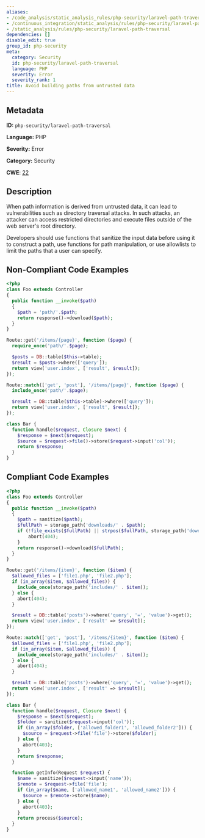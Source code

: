 ```yaml
---
aliases:
- /code_analysis/static_analysis_rules/php-security/laravel-path-traversal
- /continuous_integration/static_analysis/rules/php-security/laravel-path-traversal
- /static_analysis/rules/php-security/laravel-path-traversal
dependencies: []
disable_edit: true
group_id: php-security
meta:
  category: Security
  id: php-security/laravel-path-traversal
  language: PHP
  severity: Error
  severity_rank: 1
title: Avoid building paths from untrusted data
---
```

<!--  SOURCED FROM https://github.com/DataDog/datadog-static-analyzer-rule-docs -->


## Metadata
**ID:** `php-security/laravel-path-traversal`

**Language:** PHP

**Severity:** Error

**Category:** Security

**CWE**: [22](https://cwe.mitre.org/data/definitions/22.html)

## Description
When path information is derived from untrusted data, it can lead to vulnerabilities such as directory traversal attacks. In such attacks, an attacker can access restricted directories and execute files outside of the web server's root directory.

Developers should use functions that sanitize the input data before using it to construct a path, use functions for path manipulation, or use allowlists to limit the paths that a user can specify.

## Non-Compliant Code Examples
```php
<?php
class Foo extends Controller
{
  public function __invoke($path)
  {
    $path = 'path/'.$path;
    return response()->download($path);
  }
}

Route::get('/items/{page}', function ($page) {
  require_once('path/'.$page);

  $posts = DB::table($this->table);
  $result = $posts->where(['query']);
  return view('user.index', ['result', $result]);
});

Route::match(['get', 'post'], '/items/{page}', function ($page) {
  include_once('path/'.$page);

  $result = DB::table($this->table)->where(['query']);
  return view('user.index', ['result', $result]);
});

class Bar {
  function handle($request, Closure $next) {
    $response = $next($request);
    $source = $request->file()->store($request->input('col'));
    return $response;
  }
}
```

## Compliant Code Examples
```php
<?php
class Foo extends Controller
{
  public function __invoke($path)
  {
    $path = sanitize($path);
    $fullPath = storage_path('downloads/' . $path);
    if (!file_exists($fullPath) || strpos($fullPath, storage_path('downloads')) !== 0) {
        abort(404);
    }
    return response()->download($fullPath);
  }
}

Route::get('/items/{item}', function ($item) {
  $allowed_files = ['file1.php', 'file2.php'];
  if (in_array($item, $allowed_files)) {
    include_once(storage_path('includes/' . $item));
  } else {
    abort(404);
  }

  $result = DB::table('posts')->where('query', '=', 'value')->get();
  return view('user.index', ['result' => $result]);
});

Route::match(['get', 'post'], '/items/{item}', function ($item) {
  $allowed_files = ['file1.php', 'file2.php'];
  if (in_array($item, $allowed_files)) {
    include_once(storage_path('includes/' . $item));
  } else {
    abort(404);
  }

  $result = DB::table('posts')->where('query', '=', 'value')->get();
  return view('user.index', ['result' => $result]);
});

class Bar {
  function handle($request, Closure $next) {
    $response = $next($request);
    $folder = sanitize($request->input('col'));
    if (in_array($folder, ['allowed_folder1', 'allowed_folder2'])) {
      $source = $request->file('file')->store($folder);
    } else {
      abort(403);
    }
    return $response;
  }

  function getInfo(Request $request) {
    $name = sanitize($request->input('name'));
    $remote = $request->file('file');
    if (in_array($name, ['allowed_name1', 'allowed_name2'])) {
      $source = $remote->store($name);
    } else {
      abort(403);
    }
    return process($source);
  }
}
```
